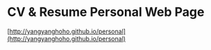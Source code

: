 # CV & Resume Personal Web Page
 [http://yangyanghoho.github.io/personal](http://yangyanghoho.github.io/personal)
